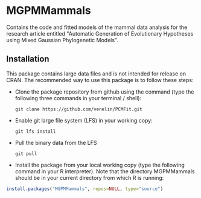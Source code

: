 
<!-- README.md is generated from README.Rmd. Please edit that file -->
MGPMMammals
===========

Contains the code and fitted models of the mammal data analysis for the research article entitled "Automatic Generation of Evolutionary Hypotheses using Mixed Gaussian Phylogenetic Models".

Installation
------------

This package contains large data files and is not intended for release on CRAN. The recommended way to use this package is to follow these steps:

-   Clone the package repository from github using the command (type the following three commands in your terminal / shell):

        git clone https://github.com/venelin/PCMFit.git

-   Enable git large file system (LFS) in your working copy:

        git lfs install

-   Pull the binary data from the LFS

        git pull

-   Install the package from your local working copy (type the following command in your R interpreter). Note that the directory MGPMMammals should be in your current directory from which R is running:

``` r
install.packages("MGPMMammals", repos=NULL, type="source")
```
